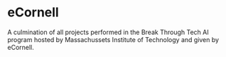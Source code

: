 # eCornell
A culmination of all projects performed in the Break Through Tech AI program hosted by Massachussets Institute of Technology and given by eCornell.

